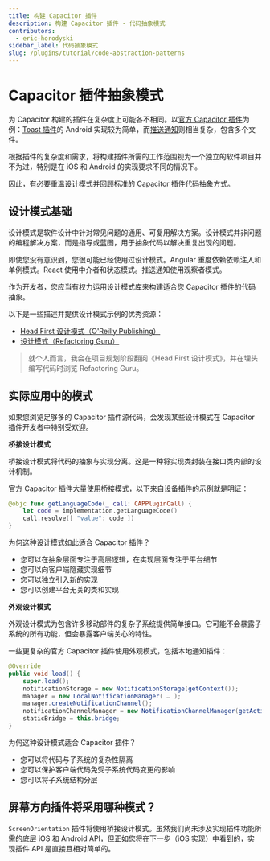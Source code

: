 ```yaml
---
title: 构建 Capacitor 插件
description: 构建 Capacitor 插件 - 代码抽象模式
contributors:
  - eric-horodyski
sidebar_label: 代码抽象模式
slug: /plugins/tutorial/code-abstraction-patterns
---
```


# Capacitor 插件抽象模式

为 Capacitor 构建的插件在复杂度上可能各不相同。以<a href="https://capacitorjs.com/docs/plugins" target="_blank">官方 Capacitor 插件</a>为例：<a href="https://github.com/ionic-team/capacitor-plugins/blob/main/toast/android/src/main/java/com/capacitorjs/plugins/toast/Toast.java" target="_blank">Toast 插件</a>的 Android 实现较为简单，而<a href="https://github.com/ionic-team/capacitor-plugins/tree/main/push-notifications/android/src/main/java/com/capacitorjs/plugins/pushnotifications" target="_blank">推送通知</a>则相当复杂，包含多个文件。

根据插件的复杂度和需求，将构建插件所需的工作范围视为一个独立的软件项目并不为过，特别是在 iOS 和 Android 的实现要求不同的情况下。

因此，有必要重温设计模式并回顾标准的 Capacitor 插件代码抽象方式。

## 设计模式基础

设计模式是软件设计中针对常见问题的通用、可复用解决方案。设计模式并非问题的编程解决方案，而是指导或蓝图，用于抽象代码以解决重复出现的问题。

即使您没有意识到，您很可能已经使用过设计模式。Angular 重度依赖依赖注入和单例模式。React 使用中介者和状态模式。推送通知使用观察者模式。

作为开发者，您应当有权力运用设计模式库来构建适合您 Capacitor 插件的代码抽象。

以下是一些描述并提供设计模式示例的优秀资源：

- <a href="https://www.oreilly.com/library/view/head-first-design/0596007124/" target="_blank">Head First 设计模式（O'Reilly Publishing）</a>
- <a href="https://refactoring.guru/design-patterns" target="_blank">设计模式（Refactoring Guru）</a>

> 就个人而言，我会在项目规划阶段翻阅《Head First 设计模式》，并在埋头编写代码时浏览 Refactoring Guru。

## 实际应用中的模式

如果您浏览足够多的 Capacitor 插件源代码，会发现某些设计模式在 Capacitor 插件开发者中特别受欢迎。

**桥接设计模式**

桥接设计模式将代码的抽象与实现分离。这是一种将实现类封装在接口类内部的设计机制。

官方 Capacitor 插件大量使用桥接模式，以下来自设备插件的示例就是明证：

```swift
@objc func getLanguageCode(_ call: CAPPluginCall) {
    let code = implementation.getLanguageCode()
    call.resolve([ "value": code ])
}
```

为何这种设计模式如此适合 Capacitor 插件？

- 您可以在抽象层面专注于高层逻辑，在实现层面专注于平台细节
- 您可以向客户端隐藏实现细节
- 您可以独立引入新的实现
- 您可以创建平台无关的类和实现

**外观设计模式**

外观设计模式为包含许多移动部件的复杂子系统提供简单接口。它可能不会暴露子系统的所有功能，但会暴露客户端关心的特性。

一些更复杂的官方 Capacitor 插件使用外观模式，包括本地通知插件：

```java
@Override
public void load() {
    super.load();
    notificationStorage = new NotificationStorage(getContext());
    manager = new LocalNotificationManager( … );
    manager.createNotificationChannel();
    notificationChannelManager = new NotificationChannelManager(getActivity());
    staticBridge = this.bridge;
}
```

为何这种设计模式适合 Capacitor 插件？

- 您可以将代码与子系统的复杂性隔离
- 您可以保护客户端代码免受子系统代码变更的影响
- 您可以将子系统结构分层

## 屏幕方向插件将采用哪种模式？

`ScreenOrientation` 插件将使用桥接设计模式。虽然我们尚未涉及实现插件功能所需的底层 iOS 和 Android API，但正如您将在下一步（iOS 实现）中看到的，实现插件 API 是直接且相对简单的。